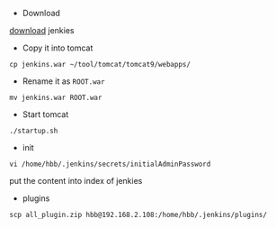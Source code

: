 - Download

[download](https://jenkins.io/index.html) jenkies

- Copy it into tomcat

```
cp jenkins.war ~/tool/tomcat/tomcat9/webapps/
```

- Rename it as ```ROOT.war```

```
mv jenkins.war ROOT.war
```

- Start tomcat

```
./startup.sh
```

- init

```
vi /home/hbb/.jenkins/secrets/initialAdminPassword
```

put the content into index of jenkies

- plugins

```
scp all_plugin.zip hbb@192.168.2.108:/home/hbb/.jenkins/plugins/
```

